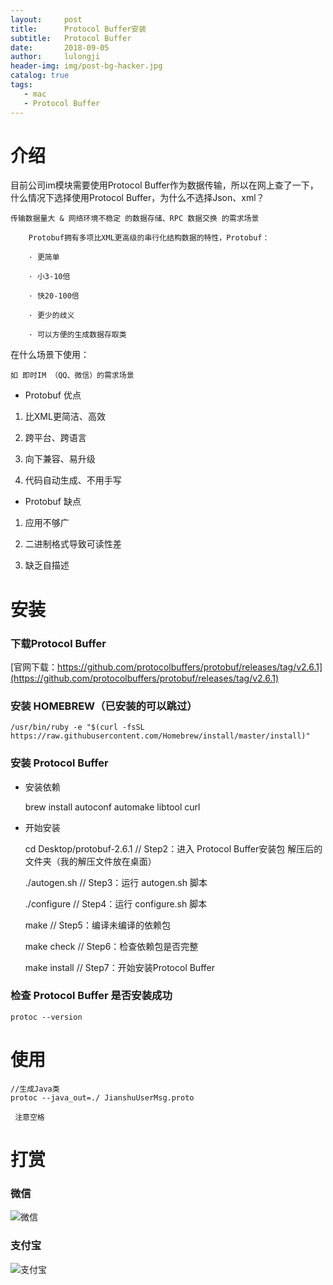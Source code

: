 ```yaml
---
layout:     post
title:      Protocol Buffer安装
subtitle:   Protocol Buffer
date:       2018-09-05
author:     lulongji
header-img: img/post-bg-hacker.jpg
catalog: true
tags:
   - mac
   - Protocol Buffer
---
```


# 介绍

目前公司im模块需要使用Protocol Buffer作为数据传输，所以在网上查了一下，什么情况下选择使用Protocol Buffer，为什么不选择Json、xml？

```传输数据量大 & 网络环境不稳定 的数据存储、RPC 数据交换 的需求场景```

```
    Protobuf拥有多项比XML更高级的串行化结构数据的特性，Protobuf：

    · 更简单

    · 小3-10倍

    · 快20-100倍

    · 更少的歧义

    · 可以方便的生成数据存取类

```

在什么场景下使用：

```如 即时IM （QQ、微信）的需求场景```

- Protobuf 优点

1. 比XML更简洁、高效

2. 跨平台、跨语言

3. 向下兼容、易升级

4. 代码自动生成、不用手写

- Protobuf 缺点

1. 应用不够广

2. 二进制格式导致可读性差

3. 缺乏自描述


# 安装

### 下载Protocol Buffer

[官网下载：https://github.com/protocolbuffers/protobuf/releases/tag/v2.6.1](https://github.com/protocolbuffers/protobuf/releases/tag/v2.6.1)

### 安装 HOMEBREW（已安装的可以跳过）

    /usr/bin/ruby -e "$(curl -fsSL https://raw.githubusercontent.com/Homebrew/install/master/install)"


### 安装 Protocol Buffer

- 安装依赖

    brew install autoconf automake libtool curl

- 开始安装

    cd Desktop/protobuf-2.6.1
    // Step2：进入 Protocol Buffer安装包 解压后的文件夹（我的解压文件放在桌面）

    ./autogen.sh
    // Step3：运行 autogen.sh 脚本

    ./configure
    // Step4：运行 configure.sh 脚本

    make
    // Step5：编译未编译的依赖包

    make check
    // Step6：检查依赖包是否完整

    make install
    // Step7：开始安装Protocol Buffer



### 检查 Protocol Buffer 是否安装成功

    protoc --version


# 使用


    //生成Java类
    protoc --java_out=./ JianshuUserMsg.proto


``` 注意空格```


# 打赏

### 微信

![微信](https://raw.githubusercontent.com/lulongji/lulongji.github.io/master/imgs/fk/wx1.png)

### 支付宝

![支付宝](https://raw.githubusercontent.com/lulongji/lulongji.github.io/master/imgs/fk/zfb1.png)


